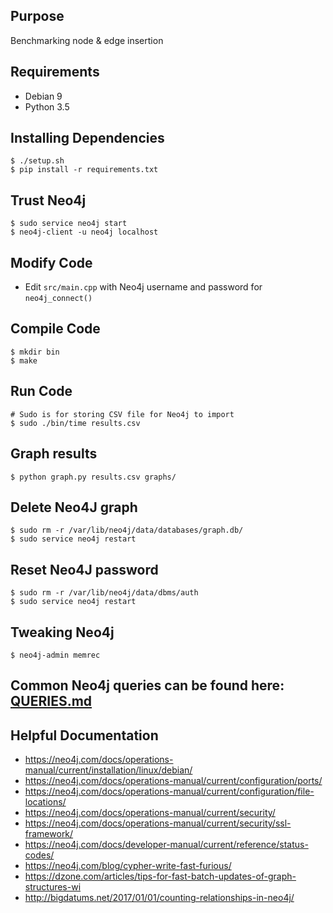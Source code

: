 ## Purpose
Benchmarking node & edge insertion

## Requirements
  * Debian 9
  * Python 3.5

## Installing Dependencies
```
$ ./setup.sh
$ pip install -r requirements.txt
```

## Trust Neo4j
```
$ sudo service neo4j start
$ neo4j-client -u neo4j localhost
```

## Modify Code
  * Edit `src/main.cpp` with Neo4j username and password for `neo4j_connect()`

## Compile Code
```
$ mkdir bin
$ make
```

## Run Code
```
# Sudo is for storing CSV file for Neo4j to import
$ sudo ./bin/time results.csv
```

## Graph results
```
$ python graph.py results.csv graphs/
```

## Delete Neo4J graph
```
$ sudo rm -r /var/lib/neo4j/data/databases/graph.db/
$ sudo service neo4j restart
```

## Reset Neo4J password
```
$ sudo rm -r /var/lib/neo4j/data/dbms/auth
$ sudo service neo4j restart
```

## Tweaking Neo4j
```
$ neo4j-admin memrec
```

## Common Neo4j queries can be found here: [QUERIES.md](QUERIES.md)

## Helpful Documentation
  * https://neo4j.com/docs/operations-manual/current/installation/linux/debian/
  * https://neo4j.com/docs/operations-manual/current/configuration/ports/
  * https://neo4j.com/docs/operations-manual/current/configuration/file-locations/
  * https://neo4j.com/docs/operations-manual/current/security/
  * https://neo4j.com/docs/operations-manual/current/security/ssl-framework/
  * https://neo4j.com/docs/developer-manual/current/reference/status-codes/
  * https://neo4j.com/blog/cypher-write-fast-furious/
  * https://dzone.com/articles/tips-for-fast-batch-updates-of-graph-structures-wi
  * http://bigdatums.net/2017/01/01/counting-relationships-in-neo4j/
